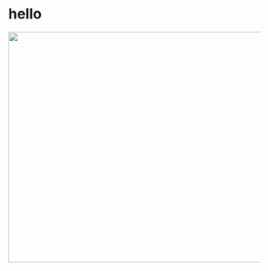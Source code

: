 <html>
  <style>
img {

border-radius: 50px 50px 50px 50px;
}

    
  </style>
  <body>
  <h1>hello</h1>
  <img src="https://github.com/zephyrBlogerOfficial/site-official/assets/138673777/224dbfca-3cd7-40b5-9f8c-c42b87cf08b6" height="460" width="1200"/>

  </body>
</html>
